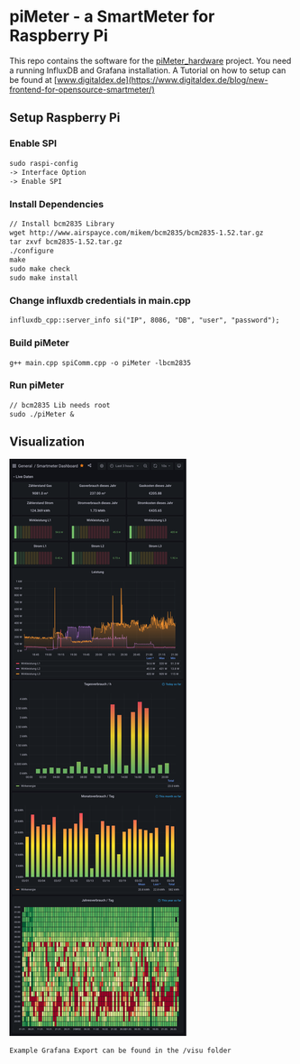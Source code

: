 # piMeter - a SmartMeter for Raspberry Pi

This repo contains the software for the [piMeter_hardware](https://github.com/digitaldex/piMeter_hardware) project.
You need a running InfluxDB and Grafana installation. A Tutorial on how to setup can be found
at [www.digitaldex.de](https://www.digitaldex.de/blog/new-frontend-for-opensource-smartmeter/)

## Setup Raspberry Pi

### Enable SPI
```
sudo raspi-config
-> Interface Option
-> Enable SPI
```
### Install Dependencies
```
// Install bcm2835 Library
wget http://www.airspayce.com/mikem/bcm2835/bcm2835-1.52.tar.gz
tar zxvf bcm2835-1.52.tar.gz
./configure
make
sudo make check
sudo make install
```
### Change influxdb credentials in main.cpp
```
influxdb_cpp::server_info si("IP", 8086, "DB", "user", "password");
```
### Build piMeter
```
g++ main.cpp spiComm.cpp -o piMeter -lbcm2835
```
### Run piMeter
```
// bcm2835 Lib needs root
sudo ./piMeter &
```
## Visualization
![alt text](https://github.com/digitaldex/piMeter_grafana/blob/master/visu/dashboard.png "Grafana Dashboard")
```
Example Grafana Export can be found in the /visu folder
``` 